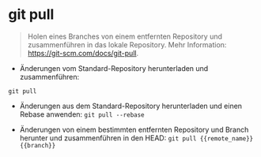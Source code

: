 # git pull

> Holen eines Branches von einem entfernten Repository und zusammenführen in das lokale Repository.
> Mehr Information: <https://git-scm.com/docs/git-pull>.

- Änderungen vom Standard-Repository herunterladen und zusammenführen:

`git pull`

- Änderungen aus dem Standard-Repository herunterladen und einen Rebase anwenden:
`git pull --rebase`

- Änderungen von einem bestimmten entfernten Repository und Branch herunter und zusammenführen in den HEAD:
`git pull {{remote_name}} {{branch}}`
